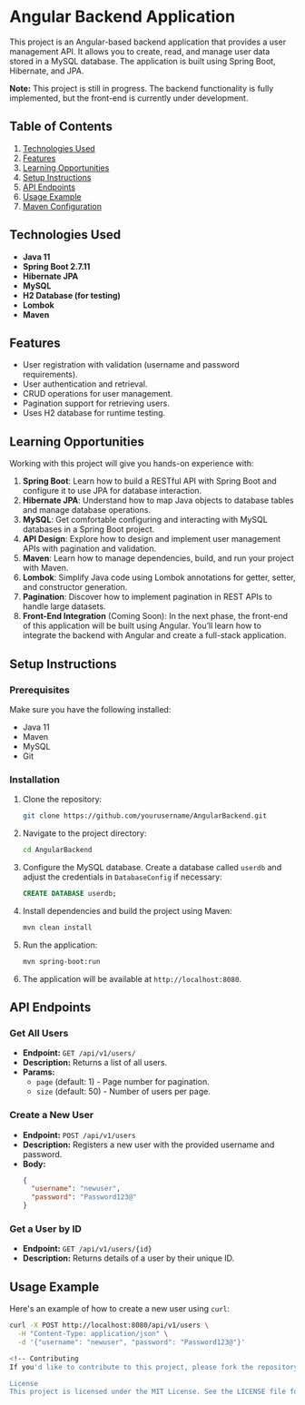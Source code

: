 # Angular Backend Application

This project is an Angular-based backend application that provides a user management API. It allows you to create, read, and manage user data stored in a MySQL database. The application is built using Spring Boot, Hibernate, and JPA.

**Note:** This project is still in progress. The backend functionality is fully implemented, but the front-end is currently under development.

## Table of Contents
1. [Technologies Used](#technologies-used)
2. [Features](#features)
3. [Learning Opportunities](#learning-opportunities)
4. [Setup Instructions](#setup-instructions)
5. [API Endpoints](#api-endpoints)
6. [Usage Example](#usage-example)
7. [Maven Configuration](#maven-configuration)
<!--8. [Contributing](#contributing)
9. [License](#license)-->

## Technologies Used

- **Java 11**
- **Spring Boot 2.7.11**
- **Hibernate JPA**
- **MySQL**
- **H2 Database (for testing)**
- **Lombok**
- **Maven**

## Features

- User registration with validation (username and password requirements).
- User authentication and retrieval.
- CRUD operations for user management.
- Pagination support for retrieving users.
- Uses H2 database for runtime testing.

## Learning Opportunities

Working with this project will give you hands-on experience with:

1. **Spring Boot**: Learn how to build a RESTful API with Spring Boot and configure it to use JPA for database interaction.
2. **Hibernate JPA**: Understand how to map Java objects to database tables and manage database operations.
3. **MySQL**: Get comfortable configuring and interacting with MySQL databases in a Spring Boot project.
4. **API Design**: Explore how to design and implement user management APIs with pagination and validation.
5. **Maven**: Learn how to manage dependencies, build, and run your project with Maven.
6. **Lombok**: Simplify Java code using Lombok annotations for getter, setter, and constructor generation.
7. **Pagination**: Discover how to implement pagination in REST APIs to handle large datasets.
8. **Front-End Integration** (Coming Soon): In the next phase, the front-end of this application will be built using Angular. You’ll learn how to integrate the backend with Angular and create a full-stack application.

## Setup Instructions

### Prerequisites

Make sure you have the following installed:

- Java 11
- Maven
- MySQL
- Git

### Installation

1. Clone the repository:
    ```bash
    git clone https://github.com/yourusername/AngularBackend.git
    ```
2. Navigate to the project directory:
    ```bash
    cd AngularBackend
    ```
3. Configure the MySQL database. Create a database called `userdb` and adjust the credentials in `DatabaseConfig` if necessary:
    ```sql
    CREATE DATABASE userdb;
    ```

4. Install dependencies and build the project using Maven:
    ```bash
    mvn clean install
    ```

5. Run the application:
    ```bash
    mvn spring-boot:run
    ```

6. The application will be available at `http://localhost:8080`.

## API Endpoints

### Get All Users
- **Endpoint:** `GET /api/v1/users/`
- **Description:** Returns a list of all users.
- **Params:**
    - `page` (default: 1) - Page number for pagination.
    - `size` (default: 50) - Number of users per page.
  
### Create a New User
- **Endpoint:** `POST /api/v1/users`
- **Description:** Registers a new user with the provided username and password.
- **Body:**
    ```json
    {
      "username": "newuser",
      "password": "Password123@"
    }
    ```

### Get a User by ID
- **Endpoint:** `GET /api/v1/users/{id}`
- **Description:** Returns details of a user by their unique ID.

## Usage Example

Here's an example of how to create a new user using `curl`:

```bash
curl -X POST http://localhost:8080/api/v1/users \
  -H "Content-Type: application/json" \
  -d '{"username": "newuser", "password": "Password123@"}'

<!-- Contributing
If you'd like to contribute to this project, please fork the repository and submit a pull request. All contributions are welcome!

License
This project is licensed under the MIT License. See the LICENSE file for more details. -->
